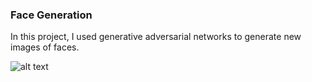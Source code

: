 ### Face Generation

In this project, I used generative adversarial networks to generate new images of faces.

![alt text](face_generation.JPG "Face Generation Results")
